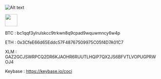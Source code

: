  ![Alt text](http://www.scholarpedia.org/w/images/4/4e/Game-of-life_Pentomino.gif)


<img src="http://www.scholarpedia.org/w/images/4/4e/Game-of-life_Pentomino.gif" width="40" height="40" class="center">

BTC : bc1qqf3ylrulskcc9trkwn8q9cpad9wquwmncy6w4p

ETH : 0x3CfeE66d65Eddc57F48767509975C05f4D7A01C7

XLM : GAZ2GCJSWRPCQ2DR6KJAOHR6RUUTLHQIP7QX2JS6BFVTLVOPUGPRWOJ4

Keybase : https://keybase.io/coci
